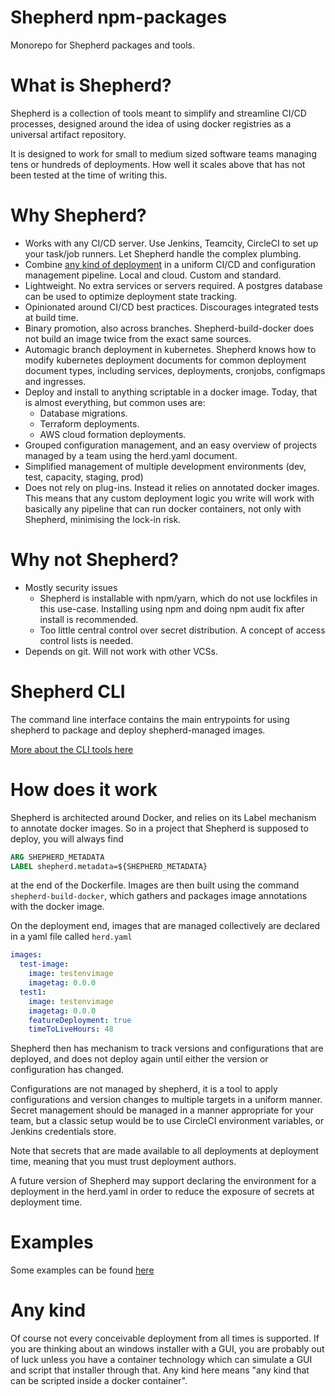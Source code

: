 # Shepherd npm-packages

Monorepo for Shepherd packages and tools.

# What is Shepherd?

Shepherd is a collection of tools meant to simplify and streamline CI/CD processes, designed around the idea of 
using docker registries as a universal artifact repository.

It is designed to work for small to medium sized software teams managing tens or hundreds of deployments.
How well it scales above that has not been tested at the time of writing this.

# Why Shepherd?
- Works with any CI/CD server. Use Jenkins, Teamcity, CircleCI to set up your task/job runners. Let Shepherd handle the 
  complex plumbing.
- Combine [any kind of deployment](#any-kind) in a uniform CI/CD and configuration management pipeline. Local and cloud. Custom and standard.
- Lightweight. No extra services or servers required. A postgres database can be used to optimize deployment state tracking.
- Opinionated around CI/CD best practices. Discourages integrated tests at build time.
- Binary promotion, also across branches. Shepherd-build-docker does not build an image twice from the exact
  same sources.
- Automagic branch deployment in kubernetes. Shepherd knows how to modify kubernetes deployment documents for
  common deployment document types, including services, deployments, cronjobs, configmaps and ingresses.
- Deploy and install to anything scriptable in a docker image. Today, that is almost everything, but common uses are:
  - Database migrations.
  - Terraform deployments.
  - AWS cloud formation deployments.
- Grouped configuration management, and an easy overview of projects managed by a team using the herd.yaml document.  
- Simplified management of multiple development environments (dev, test, capacity, staging, prod)
- Does not rely on plug-ins. Instead it relies on annotated docker images. This means that any custom deployment
  logic you write will work with basically any pipeline that can run docker containers, not only with Shepherd,
  minimising the lock-in risk.

# Why not Shepherd?
- Mostly security issues 
  - Shepherd is installable with npm/yarn, which do not use lockfiles in this use-case. Installing using npm and doing npm audit fix after install is recommended.
  - Too little central control over secret distribution. A concept of access control lists is needed.
- Depends on git. Will not work with other VCSs.

# Shepherd CLI

The command line interface contains the main entrypoints for using shepherd to package and deploy
shepherd-managed images.

 [More about the CLI tools here](./packages/cli/README.md)

# How does it work
Shepherd is architected around Docker, and relies on its Label mechanism to annotate docker images. So
in a project that Shepherd is supposed to deploy, you will always find 

```Dockerfile
ARG SHEPHERD_METADATA
LABEL shepherd.metadata=${SHEPHERD_METADATA}
```

at the end of the Dockerfile. Images are then built using the command ```shepherd-build-docker```, which
gathers and packages image annotations with the docker image. 

On the deployment end, images that are managed collectively are declared in a yaml file called ```herd.yaml```

```yaml
images:
  test-image:
    image: testenvimage
    imagetag: 0.0.0
  test1:
    image: testenvimage
    imagetag: 0.0.0
    featureDeployment: true
    timeToLiveHours: 48

```

Shepherd then has mechanism to track versions and configurations that are deployed, and does not deploy again until either
the version or configuration has changed.

Configurations are not managed by shepherd, it is a tool to apply configurations and version changes to 
multiple targets in a uniform manner. Secret management should be managed in a manner appropriate for your team, but
a classic setup would be to use CircleCI environment variables, or Jenkins credentials store.

Note that secrets that are made available to all deployments at deployment time, meaning that you must trust deployment
authors. 

A future version of Shepherd may support declaring the environment for a deployment in the herd.yaml in order
to reduce the exposure of secrets at deployment time.



# Examples

Some examples can be found [here](./examples/README.md)

# Any kind
Of course not every conceivable deployment from all times is supported. If you are thinking about an
windows installer with a GUI, you are probably out of luck unless you have a container technology
which can simulate a GUI and script that installer through that. Any kind here means "any kind that
can be scripted inside a docker container".
